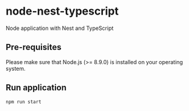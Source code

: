 # node-nest-typescript
Node application with Nest and TypeScript

## Pre-requisites
Please make sure that Node.js (>= 8.9.0) is installed on your operating system.

## Run application
```
npm run start
```